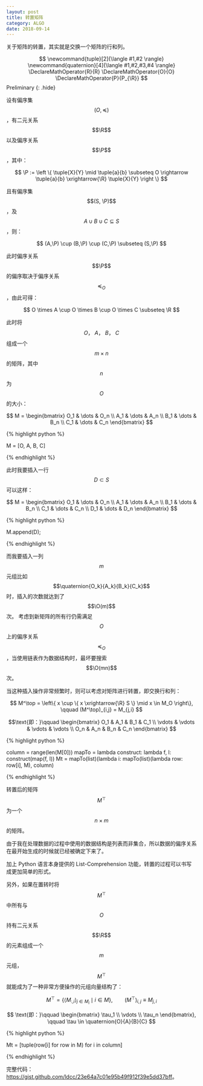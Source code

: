 ```yaml
---
layout: post
title: 转置矩阵
category: ALGO
date: 2018-09-14
---
```


关于矩阵的转置，其实就是交换一个矩阵的行和列。

$$
\newcommand{tuple}[2]{\langle #1,#2 \rangle}
\newcommand{quaternion}[4]{\langle #1,#2,#3,#4 \rangle}
\DeclareMathOperator{R}{R}
\DeclareMathOperator{O}{O}
\DeclareMathOperator{P}{P_{\R}}
$$ Preliminary
{: .hide}

设有偏序集 $$(O, \preccurlyeq)$$，有二元关系 $$\R$$ 以及偏序关系 $$\P$$，其中：

$$ 
\P :=
\left \{
    \tuple{X}{Y}
    \mid
    \tuple{a}{b} \subseteq O \rightarrow \tuple{a}{b} \xrightarrow{\R} \tuple{X}{Y}
\right \}
$$

且有偏序集 $$(S, \P)$$，及 $$A \cup B \cup C \subseteq S $$，则：

$$ (A,\P) \cup (B,\P) \cup (C,\P) \subseteq (S,\P) $$

此时偏序关系 $$\P$$ 的偏序取决于偏序关系 $$\preccurlyeq_O$$，由此可得：

$$ O \times A \cup O \times B \cup O \times C \subseteq \R $$

此时将 $$O \text{， } A \text{， } B \text{， } C$$ 组成一个 $$m \times n$$ 的矩阵，其中 $$n$$ 为 $$O$$ 的大小：

$$
M =
\begin{bmatrix}
    O_1 & \dots & O_n \\
    A_1 & \dots & A_n \\
    B_1 & \dots & B_n \\
    C_1 & \dots & C_n
\end{bmatrix}
$$

{% highlight python %}

M = [O, A, B, C]

{% endhighlight %}

此时我要插入一行 $$D \subset S$$ 可以这样：

$$
M =
\begin{bmatrix}
    O_1 & \dots & O_n \\
    A_1 & \dots & A_n \\
    B_1 & \dots & B_n \\
    C_1 & \dots & C_n \\
    D_1 & \dots & D_n
\end{bmatrix}
$$

{% highlight python %}

M.append(D);

{% endhighlight %}

而我要插入一列 $$m$$ 元组比如 $$\quaternion{O_k}{A_k}{B_k}{C_k}$$ 时，插入的次数就达到了 $$\O(m)$$ 次。
考虑到新矩阵的所有行仍需满足 $$O$$ 上的偏序关系 $$\preccurlyeq_O$$，当使用链表作为数据结构时，最坏要搜索 $$\O(mn)$$ 次。

当这种插入操作非常频繁时，则可以考虑对矩阵进行转置，即交换行和列：

$$
M^\top = 
\left\{ 
    x \cup \{ x \xrightarrow{\R} S \} \mid  x \in M_O
\right\},
\qquad (M^\top)_{i,j} = M_{j,i}
$$

$$\text{即：}\qquad
\begin{bmatrix}
    O_1 & A_1 & B_1 & C_1 \\
    \vdots & \vdots & \vdots & \vdots \\
    O_n & A_n & B_n & C_n
\end{bmatrix}
$$

{% highlight python %}

column = range(len(M[0]))
mapTo = lambda construct: lambda f, l: construct(map(f, l))
Mt = mapTo(list)(lambda i: mapTo(list)(lambda row: row[i], M), column)

{% endhighlight %}

转置后的矩阵 $$M^\top$$ 为一个 $$n \times m$$ 的矩阵。

由于我在处理数据的过程中使用的数据结构是列表而非集合，所以数据的偏序关系在最开始生成的时候就已经被确定下来了。

加上 Python 语言本身提供的 List-Comprehension 功能，转置的过程可以书写成更加简单的形式。

另外，如果在置转时将 $$M^\top$$ 中所有与 $$O$$ 持有二元关系 $$\R$$ 的元素组成一个 $$m$$ 元组，$$M^\top$$ 就能成为了一种非常方便操作的元组向量结构了：

$$
M^\top =
\left\{
\big\langle M_{:,i} \big\rangle_{j \in M_i} \mid i \in M
\right\},
\qquad (M^\top)_{i,j} \equiv M_{j,i}
$$

$$
\text{即：}\qquad
\begin{bmatrix}
    \tau_1 \\
    \vdots \\
    \tau_n
\end{bmatrix},
\qquad \tau \in \quaternion{O}{A}{B}{C}
$$

{% highlight python %}

Mt = [tuple(row[i] for row in M) for i in column]

{% endhighlight %}

完整代码：<https://gist.github.com/ldcc/23e64a7c01e95b49f912f39e5dd37bff>。
